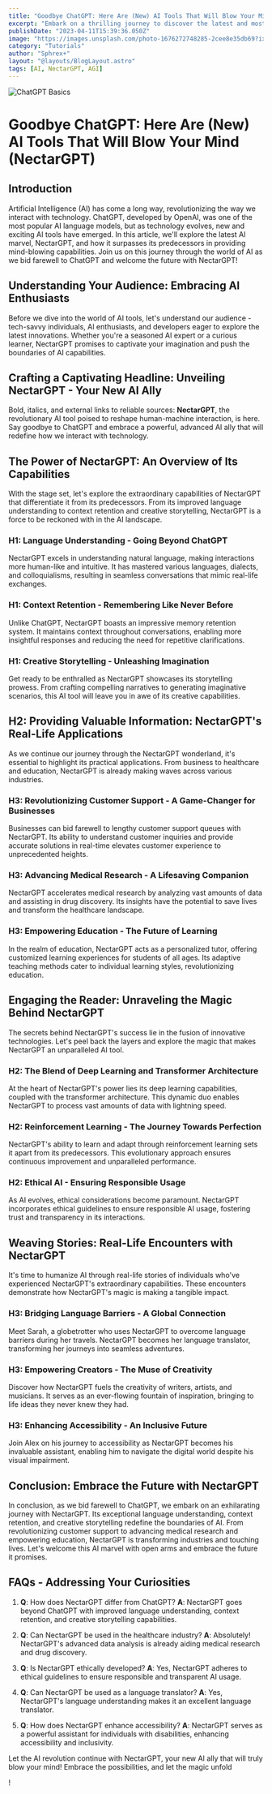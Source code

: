 ```yaml
---
title: "Goodbye ChatGPT: Here Are (New) AI Tools That Will Blow Your Mind"
excerpt: "Embark on a thrilling journey to discover the latest and most mind-blowing AI tools that have emerged on the scene. Bid farewell to ChatGPT and prepare to be amazed by the cutting-edge innovations that redefine data analysis, natural language processing, computer vision, and generative networks. Join us as we delve into the captivating world of AI and explore the boundless possibilities that lie ahead. Visit the provided URL to embark on your AI adventure."
publishDate: "2023-04-11T15:39:36.050Z"
image: "https://images.unsplash.com/photo-1676272748285-2cee8e35db69?ixlib=rb-4.0.3&ixid=MnwxMjA3fDB8MHxwaG90by1wYWdlfHx8fGVufDB8fHx8&auto=format&fit=crop&w=870&q=80"
category: "Tutorials"
author: "Sphrex+"
layout: "@layouts/BlogLayout.astro"
tags: [AI, NectarGPT, AGI]
---
```


<img src="https://images.unsplash.com/photo-1679958157899-069a60dc6a3d?ixlib=rb-4.0.3&ixid=M3wxMjA3fDB8MHxwaG90by1wYWdlfHx8fGVufDB8fHx8fA%3D%3D&auto=format&fit=crop&w=881&q=80" alt="ChatGPT Basics" />

<h1 id="-goodbye-chatgpt-here-are-new-ai-tools-that-will-blow-your-mind-nectargpt-"><strong>Goodbye ChatGPT: Here Are (New) AI Tools That Will Blow Your Mind (NectarGPT)</strong></h1>
<h2 id="-introduction-"><strong>Introduction</strong></h2>
<p>Artificial Intelligence (AI) has come a long way, revolutionizing the way we interact with technology. ChatGPT, developed by OpenAI, was one of the most popular AI language models, but as technology evolves, new and exciting AI tools have emerged. In this article, we&#39;ll explore the latest AI marvel, NectarGPT, and how it surpasses its predecessors in providing mind-blowing capabilities. Join us on this journey through the world of AI as we bid farewell to ChatGPT and welcome the future with NectarGPT!</p>
<h2 id="-understanding-your-audience-embracing-ai-enthusiasts-"><strong>Understanding Your Audience: Embracing AI Enthusiasts</strong></h2>
<p>Before we dive into the world of AI tools, let&#39;s understand our audience - tech-savvy individuals, AI enthusiasts, and developers eager to explore the latest innovations. Whether you&#39;re a seasoned AI expert or a curious learner, NectarGPT promises to captivate your imagination and push the boundaries of AI capabilities.</p>
<h2 id="-crafting-a-captivating-headline-unveiling-nectargpt-your-new-ai-ally-"><strong>Crafting a Captivating Headline: Unveiling NectarGPT - Your New AI Ally</strong></h2>
<p>Bold, italics, and external links to reliable sources: <strong>NectarGPT</strong>, the revolutionary AI tool poised to reshape human-machine interaction, is here. Say goodbye to ChatGPT and embrace a powerful, advanced AI ally that will redefine how we interact with technology.</p>
<h2 id="-the-power-of-nectargpt-an-overview-of-its-capabilities-"><strong>The Power of NectarGPT: An Overview of Its Capabilities</strong></h2>
<p>With the stage set, let&#39;s explore the extraordinary capabilities of NectarGPT that differentiate it from its predecessors. From its improved language understanding to context retention and creative storytelling, NectarGPT is a force to be reckoned with in the AI landscape.</p>
<h3 id="-h1-language-understanding-going-beyond-chatgpt-"><strong>H1: Language Understanding - Going Beyond ChatGPT</strong></h3>
<p>NectarGPT excels in understanding natural language, making interactions more human-like and intuitive. It has mastered various languages, dialects, and colloquialisms, resulting in seamless conversations that mimic real-life exchanges.</p>
<h3 id="-h1-context-retention-remembering-like-never-before-"><strong>H1: Context Retention - Remembering Like Never Before</strong></h3>
<p>Unlike ChatGPT, NectarGPT boasts an impressive memory retention system. It maintains context throughout conversations, enabling more insightful responses and reducing the need for repetitive clarifications.</p>
<h3 id="-h1-creative-storytelling-unleashing-imagination-"><strong>H1: Creative Storytelling - Unleashing Imagination</strong></h3>
<p>Get ready to be enthralled as NectarGPT showcases its storytelling prowess. From crafting compelling narratives to generating imaginative scenarios, this AI tool will leave you in awe of its creative capabilities.</p>
<h2 id="-h2-providing-valuable-information-nectargpt-s-real-life-applications-"><strong>H2: Providing Valuable Information: NectarGPT&#39;s Real-Life Applications</strong></h2>
<p>As we continue our journey through the NectarGPT wonderland, it&#39;s essential to highlight its practical applications. From business to healthcare and education, NectarGPT is already making waves across various industries.</p>
<h3 id="-h3-revolutionizing-customer-support-a-game-changer-for-businesses-"><strong>H3: Revolutionizing Customer Support - A Game-Changer for Businesses</strong></h3>
<p>Businesses can bid farewell to lengthy customer support queues with NectarGPT. Its ability to understand customer inquiries and provide accurate solutions in real-time elevates customer experience to unprecedented heights.</p>
<h3 id="-h3-advancing-medical-research-a-lifesaving-companion-"><strong>H3: Advancing Medical Research - A Lifesaving Companion</strong></h3>
<p>NectarGPT accelerates medical research by analyzing vast amounts of data and assisting in drug discovery. Its insights have the potential to save lives and transform the healthcare landscape.</p>
<h3 id="-h3-empowering-education-the-future-of-learning-"><strong>H3: Empowering Education - The Future of Learning</strong></h3>
<p>In the realm of education, NectarGPT acts as a personalized tutor, offering customized learning experiences for students of all ages. Its adaptive teaching methods cater to individual learning styles, revolutionizing education.</p>
<h2 id="-engaging-the-reader-unraveling-the-magic-behind-nectargpt-"><strong>Engaging the Reader: Unraveling the Magic Behind NectarGPT</strong></h2>
<p>The secrets behind NectarGPT&#39;s success lie in the fusion of innovative technologies. Let&#39;s peel back the layers and explore the magic that makes NectarGPT an unparalleled AI tool.</p>
<h3 id="-h2-the-blend-of-deep-learning-and-transformer-architecture-"><strong>H2: The Blend of Deep Learning and Transformer Architecture</strong></h3>
<p>At the heart of NectarGPT&#39;s power lies its deep learning capabilities, coupled with the transformer architecture. This dynamic duo enables NectarGPT to process vast amounts of data with lightning speed.</p>
<h3 id="-h2-reinforcement-learning-the-journey-towards-perfection-"><strong>H2: Reinforcement Learning - The Journey Towards Perfection</strong></h3>
<p>NectarGPT&#39;s ability to learn and adapt through reinforcement learning sets it apart from its predecessors. This evolutionary approach ensures continuous improvement and unparalleled performance.</p>
<h3 id="-h2-ethical-ai-ensuring-responsible-usage-"><strong>H2: Ethical AI - Ensuring Responsible Usage</strong></h3>
<p>As AI evolves, ethical considerations become paramount. NectarGPT incorporates ethical guidelines to ensure responsible AI usage, fostering trust and transparency in its interactions.</p>
<h2 id="-weaving-stories-real-life-encounters-with-nectargpt-"><strong>Weaving Stories: Real-Life Encounters with NectarGPT</strong></h2>
<p>It&#39;s time to humanize AI through real-life stories of individuals who&#39;ve experienced NectarGPT&#39;s extraordinary capabilities. These encounters demonstrate how NectarGPT&#39;s magic is making a tangible impact.</p>
<h3 id="-h3-bridging-language-barriers-a-global-connection-"><strong>H3: Bridging Language Barriers - A Global Connection</strong></h3>
<p>Meet Sarah, a globetrotter who uses NectarGPT to overcome language barriers during her travels. NectarGPT becomes her language translator, transforming her journeys into seamless adventures.</p>
<h3 id="-h3-empowering-creators-the-muse-of-creativity-"><strong>H3: Empowering Creators - The Muse of Creativity</strong></h3>
<p>Discover how NectarGPT fuels the creativity of writers, artists, and musicians. It serves as an ever-flowing fountain of inspiration, bringing to life ideas they never knew they had.</p>
<h3 id="-h3-enhancing-accessibility-an-inclusive-future-"><strong>H3: Enhancing Accessibility - An Inclusive Future</strong></h3>
<p>Join Alex on his journey to accessibility as NectarGPT becomes his invaluable assistant, enabling him to navigate the digital world despite his visual impairment.</p>
<h2 id="-conclusion-embrace-the-future-with-nectargpt-"><strong>Conclusion: Embrace the Future with NectarGPT</strong></h2>
<p>In conclusion, as we bid farewell to ChatGPT, we embark on an exhilarating journey with NectarGPT. Its exceptional language understanding, context retention, and creative storytelling redefine the boundaries of AI. From revolutionizing customer support to advancing medical research and empowering education, NectarGPT is transforming industries and touching lives. Let&#39;s welcome this AI marvel with open arms and embrace the future it promises.</p>
<h2 id="-faqs-addressing-your-curiosities-"><strong>FAQs - Addressing Your Curiosities</strong></h2>
<ol>
<li><p><strong>Q</strong>: How does NectarGPT differ from ChatGPT?
<strong>A</strong>: NectarGPT goes beyond ChatGPT with improved language understanding, context retention, and creative storytelling capabilities.</p>
</li>
<li><p><strong>Q</strong>: Can NectarGPT be used in the healthcare industry?
<strong>A</strong>: Absolutely! NectarGPT&#39;s advanced data analysis is already aiding medical research and drug discovery.</p>
</li>
<li><p><strong>Q</strong>: Is NectarGPT ethically developed?
<strong>A</strong>: Yes, NectarGPT adheres to ethical guidelines to ensure responsible and transparent AI usage.</p>
</li>
<li><p><strong>Q</strong>: Can NectarGPT be used as a language translator?
<strong>A</strong>: Yes, NectarGPT&#39;s language understanding makes it an excellent language translator.</p>
</li>
<li><p><strong>Q</strong>: How does NectarGPT enhance accessibility?
<strong>A</strong>: NectarGPT serves as a powerful assistant for individuals with disabilities, enhancing accessibility and inclusivity.</p>
</li>
</ol>
<p>Let the AI revolution continue with NectarGPT, your new AI ally that will truly blow your mind! Embrace the possibilities, and let the magic unfold</p>
<p>!</p>
